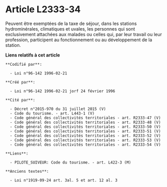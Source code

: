 # Article L2333-34

Peuvent être exemptées de la taxe de séjour, dans les stations hydrominérales, climatiques et uvales, les personnes qui sont
exclusivement attachées aux malades ou celles qui, par leur travail ou leur profession, participent au fonctionnement ou au
développement de la station.

**Liens relatifs à cet article**

	**Codifié par**:

	  - Loi n°96-142 1996-02-21

	**Créé par**:

	  - Loi n°96-142 1996-02-21 jorf 24 février 1996

	**Cité par**:

	  - Décret n°2015-970 du 31 juillet 2015 (V)
	  - Code du tourisme. - art. L443-1 (V)
	  - Code général des collectivités territoriales - art. R2333-47 (V)
	  - Code général des collectivités territoriales - art. R2333-48 (V)
	  - Code général des collectivités territoriales - art. R2333-50 (V)
	  - Code général des collectivités territoriales - art. R2333-51 (V)
	  - Code général des collectivités territoriales - art. R2333-52 (V)
	  - Code général des collectivités territoriales - art. R2333-53 (V)
	  - Code général des collectivités territoriales - art. R2333-54 (V)

	**Liens**:

	  - PILOTE_SUIVEUR: Code du tourisme. - art. L422-3 (M)

	**Anciens textes**:

	  - Loi n°1919-09-24 art. 3al. 5 et art. 12 al. 3
